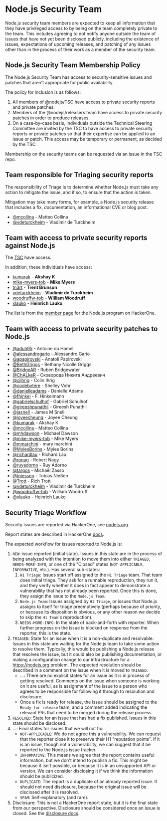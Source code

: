 # Node.js Security Team

Node.js security team members are expected to keep all information that they
have privileged access to by being on the team completely private to the team.
This includes agreeing to not notify anyone outside the team of issues that have
not yet been disclosed publicly, including the existence of issues, expectations
of upcoming releases, and patching of any issues other than in the process of
their work as a member of the security team.

## Node.js Security Team Membership Policy

The Node.js Security Team has access to security-sensitive issues and patches
that aren't appropriate for public availability.

The policy for inclusion is as follows:

1. All members of @nodejs/TSC have access to private security reports and
   private patches.
2. Members of the @nodejs/releasers team
   have access to private security patches in order to produce releases.
3. On a case-by-case basis, individuals outside the Technical Steering
   Committee are invited by the TSC to have access to private security reports
   or private patches so that their expertise can be applied to an issue or
   patch. This access may be temporary or permanent, as decided by the TSC.

Membership on the security teams can be requested via an issue in the TSC repo.

## Team responsible for Triaging security reports

The responsibility of Triage is to determine whether Node.js must take any
action to mitigate the issue, and if so, to ensure that the action is taken.

Mitigation may take many forms, for example, a Node.js security release that
includes a fix, documentation, an informational CVE or blog post.

<!-- ncu-team-sync.team(nodejs/security-triage) -->

* [@mcollina](https://github.com/mcollina) - Matteo Collina
* [@vdeturckheim](https://github.com/vdeturckheim) - Vladimir de Turckheim

<!-- ncu-team-sync end -->

## Team with access to private security reports against Node.js

The [TSC](https://github.com/nodejs/node#tsc-technical-steering-committee)
have access.

In addition, these individuals have access:

* [kumarak](https://github.com/kumarak) - **Akshay K**
* [mike-myers-tob](https://github.com/mike-myers-tob) - **Mike Myers**
* [tn3rt](https://github.com/tn3rt) - **Trent Brunson**
* [vdeturckheim](https://github.com/vdeturckheim) - **Vladimir de Turckheim**
* [woodruffw-tob](https://github.com/woodruffw) - **William Woodruff**
* [xlauko](https://github.com/xlauko) - **Heinrich Lauko**

The list is from the [member page](https://hackerone.com/nodejs/team_members) for
the Node.js program on HackerOne.

## Team with access to private security patches to Node.js

<!-- ncu-team-sync.team(nodejs-private/security) -->

* [@aduh95](https://github.com/aduh95) - Antoine du Hamel
* [@alessandrogario](https://github.com/alessandrogario) - Alessandro Gario
* [@apapirovski](https://github.com/apapirovski) - Anatoli Papirovski
* [@BethGriggs](https://github.com/BethGriggs) - Bethany Nicolle Griggs
* [@BridgeAR](https://github.com/BridgeAR) - Ruben Bridgewater
* [@ChALkeR](https://github.com/ChALkeR) - Сковорода Никита Андреевич
* [@cjihrig](https://github.com/cjihrig) - Colin Ihrig
* [@codebytere](https://github.com/codebytere) - Shelley Vohr
* [@danielleadams](https://github.com/danielleadams) - Danielle Adams
* [@fhinkel](https://github.com/fhinkel) - F. Hinkelmann
* [@gabrielschulhof](https://github.com/gabrielschulhof) - Gabriel Schulhof
* [@gireeshpunathil](https://github.com/gireeshpunathil) - Gireesh Punathil
* [@jasnell](https://github.com/jasnell) - James M Snell
* [@joyeecheung](https://github.com/joyeecheung) - Joyee Cheung
* [@kumarak](https://github.com/kumarak) - Akshay K
* [@mcollina](https://github.com/mcollina) - Matteo Collina
* [@mhdawson](https://github.com/mhdawson) - Michael Dawson
* [@mike-myers-tob](https://github.com/mike-myers-tob) - Mike Myers
* [@mmarchini](https://github.com/mmarchini) - mary marchini
* [@MylesBorins](https://github.com/MylesBorins) - Myles Borins
* [@richardlau](https://github.com/richardlau) - Richard Lau
* [@ronag](https://github.com/ronag) - Robert Nagy
* [@ruyadorno](https://github.com/ruyadorno) - Ruy Adorno
* [@targos](https://github.com/targos) - Michaël Zasso
* [@tniessen](https://github.com/tniessen) - Tobias Nießen
* [@Trott](https://github.com/Trott) - Rich Trott
* [@vdeturckheim](https://github.com/vdeturckheim) - Vladimir de Turckheim
* [@woodruffw-tob](https://github.com/woodruffw) - William Woodruff
* [@xlauko](https://github.com/xlauko) - Heinrich Lauko

<!-- ncu-team-sync end -->

## Security Triage Workflow

Security issues are reported via HackerOne, see [nodejs.org](https://nodejs.org/en/security/#reporting-a-bug-in-node-js).

Report states are described in HackerOne [docs](https://docs.hackerone.com/programs/report-states.html).

The expected workflow for issues reported to Node.js is:

1. `NEW`: issue reported (initial state).  Issues in this state are in the
   process of being analyzed with the intention to move them into either
   `TRIAGED`, `NEEDS-MORE-INFO`, or one of the "Closed" states
   (`NOT-APPLICABLE`, `INFORMATIVE`, etc.). Has several sub-states:
   1. `H1 Triage`: Issues start off assigned to the `H1 Triage` team. That team
      does initial triage. They ask for a runnable reproduction, they run it,
      and they verify whether it does in fact appear to demonstrate a
      vulnerability that has not already been reported. Once this is done, they
      assign the issue to the `Node.js Team`.
   2. `Node.js Team`: Issues assigned by `H1 Triage`, or issues that Node.js
      assigns to itself for triage preemptively (perhaps because of priority, or
      because its disposition is obvious, or any other reason we decide to
      skip the `H1 Team`'s reproduction).
   3. `NEEDS-MORE-INFO`: In the state of back-and-forth with reporter. When
      further progress on the issue is blocked on response from the reporter,
      this is the state.
2. `TRIAGED`: State for an issue when it is a non-duplicate and resolvable.
   Issues in this state are waiting for the Node.js team to take some action to
   resolve them. Typically, this would be publishing a Node.js release that
   resolves the issue, but it could also be publishing documentation, or making
   a configuration change to our infrastructure for a <https://nodejs.org>
   problem. The expected resolution should be described in a comment on the
   issue when it is moved to `TRIAGED`.
   * ...: There are no explicit states for an issue as it is in process of
     getting resolved. Comments on the issue when someone is working on it are
     useful, as is assignment of the issue to a person who agrees to be
     responsible for following it through to resolution and disclosure.
   * Once a fix is ready for release, the issue should be assigned to the
     `Ready for release` team, and a comment added indicating the relevant PRs
     that need to be merged during the release process.
3. `RESOLVED`: State for an issue that has had a fix published. Issues in this
   state should be disclosed.
4. ...: Final states for issues that we will not fix:
   * `NOT-APPLICABLE`: We do not agree this a vulnerability. We can request
     that the reporter close it to preserve their H1 "reputation points".  If
     it is an issue, though not a vulnerability, we can suggest that it be
     reported to the Node.js issue tracker.
   * `INFORMATIVE`: This means we agree that the report contains useful
     information, but we don't intend to publish a fix. This might be because
     it isn't possible, or because it is in an unsupported API or version. We
     can consider disclosing it if we  think the information should be
     publicized.
   * `DUPLICATE`: The report is a duplicate of an already reported issue. It
     should not need disclosure, because the original issue will be disclosed
     after it is resolved.
   * `SPAM`: Self-explanatory (and rare).
5. Disclosure: This is not a HackerOne report state, but it is the final state
   from our perspective. Disclosure should be considered once an issue is
   closed. See the
   [disclosure docs](https://docs.hackerone.com/programs/disclosure.html).
